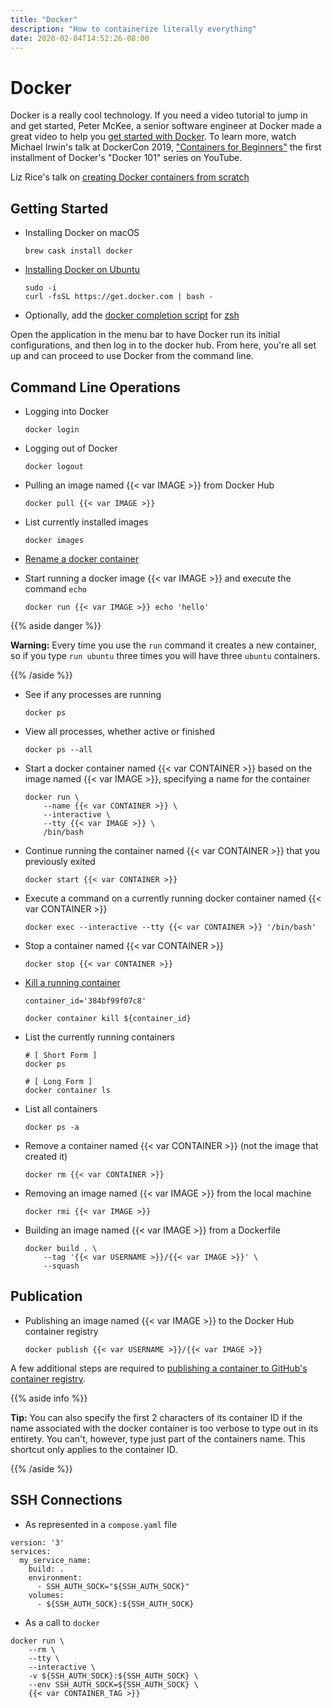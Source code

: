 ```yaml
---
title: "Docker"
description: "How to containerize literally everything"
date: 2020-02-04T14:52:26-08:00
---
```


# Docker

Docker is a really cool technology. If you need a video tutorial to jump in and
get started, Peter McKee, a senior software engineer at Docker made a great
video to help you
[get started with Docker](https://youtu.be/iqqDU2crIEQ). To learn more, watch
Michael Irwin's talk at DockerCon 2019,
["Containers for Beginners"](https://www.youtube.com/watch?v=6gJs0F8V3tM&list=PLkA60AVN3hh8hNjc0fQ5_uJYIrS7s1JLW)
the first installment of Docker's "Docker 101" series on YouTube.

Liz Rice's talk on [creating Docker containers from scratch](https://youtu.be/8fi7uSYlOdc)

## Getting Started

* Installing Docker on macOS

    ```shell script
    brew cask install docker
    ```

* [Installing Docker on Ubuntu](https://docs.docker.com/engine/install/ubuntu/)

    ```shell script
    sudo -i
    curl -fsSL https://get.docker.com | bash -
    ```

* Optionally, add the [docker completion script] for [zsh][zsh completion]

Open the application in the menu bar to have Docker run its initial configurations, and then log in to the docker hub. From here, you're all set up and can proceed to use Docker from the command line.

## Command Line Operations

* Logging into Docker

    ```shell script
    docker login
    ```

* Logging out of Docker

    ```shell script
    docker logout
    ```

* Pulling an image named {{< var IMAGE >}} from Docker Hub

    ```shell script
    docker pull {{< var IMAGE >}}
    ```

* List currently installed images

    ```shell script
    docker images
    ```

* [Rename a docker container](https://docs.docker.com/engine/reference/commandline/container_rename/)

* Start running a docker image {{< var IMAGE >}} and execute the command `echo`

    ```shell script
    docker run {{< var IMAGE >}} echo 'hello'
    ```

{{% aside danger %}}

**Warning:** Every time you use the `run` command it creates a new container, so if you type `run ubuntu` three times you will have three `ubuntu` containers.

{{% /aside %}}

* See if any processes are running

    ```shell script
    docker ps
    ```

* View all processes, whether active or finished

    ```shell script
    docker ps --all
    ```

* Start a docker container named {{< var CONTAINER >}} based on the image named {{< var IMAGE >}}, specifying a name for the container

    ```shell script
    docker run \
        --name {{< var CONTAINER >}} \
        --interactive \
        --tty {{< var IMAGE >}} \
        /bin/bash
    ```

* Continue running the container named {{< var CONTAINER >}} that you previously exited

    ```shell script
    docker start {{< var CONTAINER >}}
    ```

* Execute a command on a currently running docker container named {{< var CONTAINER >}}

    ```shell script
    docker exec --interactive --tty {{< var CONTAINER >}} '/bin/bash'
    ```

* Stop a container named {{< var CONTAINER >}}

    ```shell script
    docker stop {{< var CONTAINER >}}
    ```

* [Kill a running container](https://docs.docker.com/engine/reference/commandline/container_kill/)

    ```shell script
    container_id='384bf99f07c8'

    docker container kill ${container_id}
    ```

* List the currently running containers

    ```shell script
    # [ Short Form ]
    docker ps

    # [ Long Form ]
    docker container ls
    ```

* List all containers

    ```shell script
    docker ps -a
    ```

* Remove a container named {{< var CONTAINER >}} (not the image that created it)

    ```shell script
    docker rm {{< var CONTAINER >}}
    ```

* Removing an image named {{< var IMAGE >}} from the local machine

    ```shell script
    docker rmi {{< var IMAGE >}}
    ```

* Building an image named {{< var IMAGE >}} from a Dockerfile

    ```shell script
    docker build . \
        --tag '{{< var USERNAME >}}/{{< var IMAGE >}}' \
        --squash
    ```

## Publication

* Publishing an image named {{< var IMAGE >}} to the Docker Hub container registry

    ```shell script
    docker publish {{< var USERNAME >}}/{{< var IMAGE >}}
    ```

A few additional steps are required to [publishing a container to GitHub's container registry](https://docs.github.com/en/packages/guides/connecting-a-repository-to-a-container-image#connecting-a-repository-to-a-container-image-on-the-command-line).

{{% aside info %}}

**Tip:** You can also specify the first 2 characters of its container ID if the name associated with the docker container is too verbose to type out in its entirety. You can't, however, type just part of the containers name. This shortcut only applies to the container ID.

{{% /aside %}}

[zsh completion]: https://zsh.fyi/completion-system.html#completion-system
[docker completion script]: https://github.com/docker/cli/blob/master/contrib/completion/zsh/_docker



## SSH Connections

* As represented in a `compose.yaml` file

```
version: '3'
services:
  my_service_name:
    build: .
    environment:
      - SSH_AUTH_SOCK="${SSH_AUTH_SOCK}"
    volumes:
      - ${SSH_AUTH_SOCK}:${SSH_AUTH_SOCK}
```

* As a call to `docker`

```
docker run \
    --rm \
    --tty \
    --interactive \
    -v ${SSH_AUTH_SOCK}:${SSH_AUTH_SOCK} \
    --env SSH_AUTH_SOCK=${SSH_AUTH_SOCK} \
    {{< var CONTAINER_TAG >}}
```
